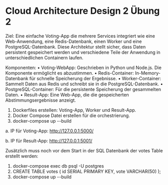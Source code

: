 # Cloud Architecture Design 2 Übung 2

Ziel: Eine einfache Voting-App die mehrere Services integriert wie eine Web-Anwendung, eine Redis-Datenbank, einen Worker und eine PostgreSQL-Datenbank. Diese Architektur stellt sicher, dass Daten persistent gespeichert werden und verschiedene Teile der Anwendung in unterschiedlichen Containern laufen.

Komponenten:
•	Voting-WebApp: Geschrieben in Python und Node.js. Die Komponente ermöglicht es abzustimmen.
•	Redis-Container: In-Memory-Datenbank für schnelle Speicherung der Ergebnisse.
•	Worker-Container: Sammelt Daten aus Redis und schreibt sie in die PostgreSQL-Datenbank.
•	PostgreSQL-Container: Für die persistente Speicherung der gesammelten Daten.
•	Result-App: Eine Web-App, die die gespeicherten Abstimmungsergebnisse anzeigt.

1.	Dockerfiles erstellen: Voting-App, Worker und Result-App.
2.	Docker Compose Datei erstellen für die orchestrierung.
3.	docker-compose up --build
   
  a.	IP für Voting-App: http://127.0.0.1:5000/
  
  b.	IP für Result-App: http://127.0.0.1:5001/

Zusätzlich muss noch vor dem Start in der SQL Datenbank der votes Table erstellt werden: 
1.	docker-compose exec db psql -U postgres
2.	CREATE TABLE votes ( id SERIAL PRIMARY KEY, vote VARCHAR(50) );
3.	docker-compose up --build

